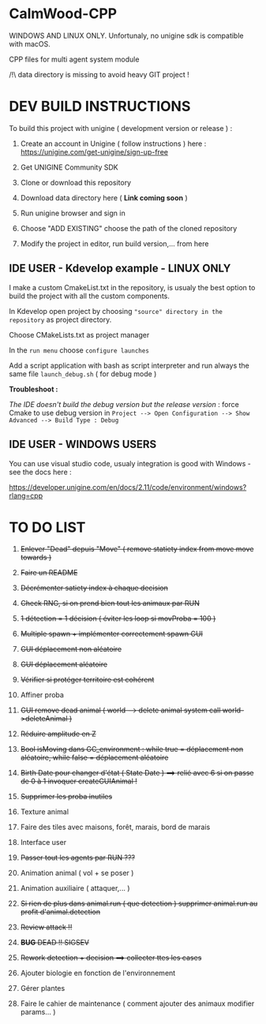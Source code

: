 # CalmWood-CPP

WINDOWS AND LINUX ONLY. Unfortunaly, no unigine sdk is compatible with macOS.

CPP files for multi agent system module

/!\ data directory is missing to avoid heavy GIT project !


# DEV BUILD INSTRUCTIONS

To build this project with unigine ( development version or release ) :

1. Create an account in Unigine ( follow instructions ) here : https://unigine.com/get-unigine/sign-up-free

2. Get UNIGINE Community SDK

3. Clone or download this repository

4. Download data directory here ( **Link coming soon** )

5. Run unigine browser and sign in

6. Choose "ADD EXISTING" choose the path of the cloned repository

7. Modify the project in editor, run build version,... from here

## IDE USER - Kdevelop example - LINUX ONLY 

I make a custom CmakeList.txt in the repository, is usualy the best option to build the project with all the custom components.

In Kdevelop open project by choosing `"source" directory in the repository` as project directory.

Choose CMakeLists.txt as project manager

In the `run menu` choose `configure launches`

Add a script application with bash as script interpreter and run always the same file `launch_debug.sh` ( for debug mode )


**Troubleshoot :**

*The IDE doesn't build the debug version but the release version* : force Cmake to use debug version in `Project --> Open Configuration --> Show Advanced --> Build Type : Debug`

## IDE USER - WINDOWS USERS

You can use visual studio code, usualy integration is good with Windows - see the docs here : 

https://developer.unigine.com/en/docs/2.11/code/environment/windows?rlang=cpp

# TO DO LIST

1. ~~Enlever "Dead" depuis "Move" ( remove statiety index from move move towards )~~

2. ~~Faire un README~~

3. ~~Décrémenter satiety index à chaque decision~~

4. ~~Check RNG, si on prend bien tout les animaux par RUN~~

5. ~~1 détection = 1 décision ( éviter les loop si movProba = 100 )~~

6. ~~Multiple spawn + implémenter correctement spawn GUI~~

7. ~~GUI déplacement non aléatoire~~

8. ~~GUI déplacement aléatoire~~

9. ~~Vérifier si protéger territoire est cohérent~~

10. Affiner proba 

11. ~~GUI remove dead animal ( world --> delete animal system call world->deleteAnimal )~~

12. ~~Réduire amplitude en Z~~

13. ~~Bool isMoving dans GC_environment : while true = déplacement non aléatoire, while false = déplacement aléatoire~~

14. ~~Birth Date pour changer d'état ( State Date ) ==> relié avec 6 si on passe de 0 à 1 invoquer createGUIAnimal !~~

15. ~~Supprimer les proba inutiles~~

16. Texture animal

17. Faire des tiles avec maisons, forêt, marais, bord de marais

18. Interface user

19. ~~Passer tout les agents par RUN ???~~

20. Animation animal ( vol + se poser )

21. Animation auxiliaire ( attaquer,... )

22. ~~Si rien de plus dans animal.run ( que detection ) supprimer animal.run au profit d'animal.detection~~

23. ~~Review attack !!~~

24. ~~**BUG** DEAD !! SIGSEV~~

25. ~~Rework detection + decision ==> collecter ttes les cases~~

26. Ajouter biologie en fonction de l'environnement

27. Gérer plantes

28. Faire le cahier de maintenance ( comment ajouter des animaux modifier params... )
